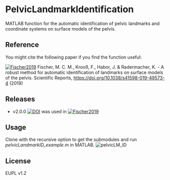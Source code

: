 # PelvicLandmarkIdentification
MATLAB function for the automatic identification of pelvic landmarks and coordinate systems on surface models of the pelvis.

## Reference
You might cite the following paper if you find the function useful:

[![Fischer2019](https://img.shields.io/badge/Fischer-2019-lightgrey.svg)](https://doi.org/10.1038/s41598-019-49573-4) Fischer, M. C. M., Krooß, F., Habor, J. & Radermacher, K. - A robust method for automatic identification of landmarks on surface models of the pelvis. Scientific Reports, https://doi.org/10.1038/s41598-019-49573-4 (2019)

## Releases
- v2.0.0 [![DOI](https://zenodo.org/badge/DOI/10.5281/zenodo.3384110.svg)](https://doi.org/10.5281/zenodo.3384110) was used in [![Fischer2019](https://img.shields.io/badge/Fischer-2019-lightgrey.svg)](https://doi.org/10.1038/s41598-019-49573-4)

## Usage 
Clone with the recursive option to get the submodules and run *pelvicLandmarkID_example.m* in MATLAB.
![pelvicLM_ID](https://user-images.githubusercontent.com/15254908/74542388-c7b2ac00-4f43-11ea-9bb6-06390c5bb1d1.PNG)

## License
EUPL v1.2